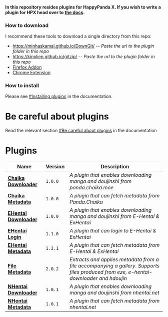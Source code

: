 
#### In this repository resides plugins for HappyPanda X. If you wish to write a plugin for HPX head over to [the docs](https://happypandax.github.io/plugin.html#plugins).

### How to download

I recommend these tools to download a single directory from this repo:
- https://minhaskamal.github.io/DownGit/ -- *Paste the url to the plugin folder in this repo*
- https://kinolien.github.io/gitzip/ -- *Paste the url to the plugin folder in this repo*
- [Firefox Addon](https://addons.mozilla.org/en-US/firefox/addon/gitzip/)
- [Chrome Extension](https://chrome.google.com/webstore/detail/gitzip-for-github/ffabmkklhbepgcgfonabamgnfafbdlkn)

### How to install

Please see [#Installing plugins](https://happypandax.github.io/usage.html#installing-plugins) in the documentation.

# Be careful about plugins

Read the relevant section [#Be careful about plugins](https://happypandax.github.io/usage.html#be-careful-about-plugins) in the documentation

# Plugins

Name | Version | Description
--- | --- | ---
[**Chaika Downloader**](https://github.com/happypandax/plugins/tree/master/plugins/Chaika%20Downloader) | `1.0.0` | *A plugin that enables downloading manga and doujinshi from panda.chaika.moe*
[**Chaika Metadata**](https://github.com/happypandax/plugins/tree/master/plugins/Chaika%20Metadata) | `1.0.0` | *A plugin that can fetch metadata from Panda.Chaika*
[**EHentai Downloader**](https://github.com/happypandax/plugins/tree/master/plugins/EHentai%20Downloader) | `1.0.0` | *A plugin that enables downloading manga and doujinshi from E-Hentai & ExHentai*
[**EHentai Login**](https://github.com/happypandax/plugins/tree/master/plugins/EHentai%20Login) | `1.1.0` | *A plugin that can login to E-Hentai & ExHentai*
[**EHentai Metadata**](https://github.com/happypandax/plugins/tree/master/plugins/EHentai%20Metadata) | `1.2.1` | *A plugin that can fetch metadata from E-Hentai & ExHentai*
[**File Metadata**](https://github.com/happypandax/plugins/tree/master/plugins/File%20Metadata) | `2.0.2` | *Extracts and applies metadata from a file accompanying a gallery. Supports files produced from eze, e-hentai-downloader and hdoujin*
[**NHentai Downloader**](https://github.com/happypandax/plugins/tree/master/plugins/NHentai%20Downloader) | `1.0.1` | *A plugin that enables downloading manga and doujinshi from nhentai.net*
[**NHentai Metadata**](https://github.com/happypandax/plugins/tree/master/plugins/NHentai%20Metadata) | `1.0.1` | *A plugin that can fetch metadata from nhentai.net*



